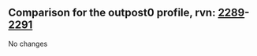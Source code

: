 ## Comparison for the outpost0 profile, rvn: [2289](https://github.com/PRO100KatYT/FortniteProfileRevisions/tree/main/profiles/outpost0/2289%20outpost0.json)-[2291](https://github.com/PRO100KatYT/FortniteProfileRevisions/tree/main/profiles/outpost0/2291%20outpost0.json)

No changes
